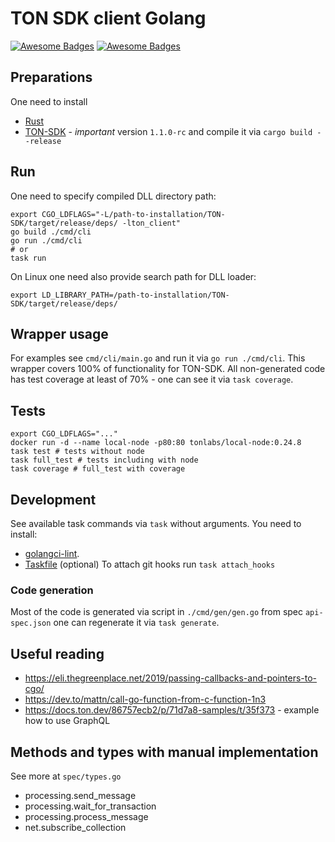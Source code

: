 # TON SDK client Golang

[![Awesome Badges](https://img.shields.io/badge/SDK_version-1.1.0_rc-green.svg)](https://github.com/tonlabs/TON-SDK/tree/1.1.0-rc)
[![Awesome Badges](https://img.shields.io/badge/TON_version-0.24.8-green.svg)](https://hub.docker.com/layers/tonlabs/local-node/0.24.8/images/sha256-62239cb2b215cbca7e8792812e27fa293727cfd8b17d3e58523c8a15a3673504?context=explore)

## Preparations

One need to install
- [Rust](https://www.rust-lang.org/tools/install)
- [TON-SDK](https://github.com/tonlabs/TON-SDK) - *important* version `1.1.0-rc` and compile it via `cargo build --release`

## Run 

One need to specify compiled DLL directory path:
```shell script
export CGO_LDFLAGS="-L/path-to-installation/TON-SDK/target/release/deps/ -lton_client"
go build ./cmd/cli
go run ./cmd/cli
# or
task run
```

On Linux one need also provide search path for DLL loader:
```shell script
export LD_LIBRARY_PATH=/path-to-installation/TON-SDK/target/release/deps/
```
## Wrapper usage 

For examples see `cmd/cli/main.go` and run it via `go run ./cmd/cli`. 
This wrapper covers 100% of functionality for TON-SDK.
All non-generated code has test coverage at least of 70% - one can see it via `task coverage`.

## Tests

```shell script
export CGO_LDFLAGS="..."
docker run -d --name local-node -p80:80 tonlabs/local-node:0.24.8
task test # tests without node
task full_test # tests including with node
task coverage # full_test with coverage
```

## Development

See available task commands via `task` without arguments.
You need to install:
- [golangci-lint](https://github.com/golangci/golangci-lint).
- [Taskfile](https://taskfile.dev/) (optional)
To attach git hooks run `task attach_hooks`

### Code generation

Most of the code is generated via script in `./cmd/gen/gen.go` from spec `api-spec.json` 
one can regenerate it via `task generate`.

## Useful reading

- https://eli.thegreenplace.net/2019/passing-callbacks-and-pointers-to-cgo/
- https://dev.to/mattn/call-go-function-from-c-function-1n3
- https://docs.ton.dev/86757ecb2/p/71d7a8-samples/t/35f373 - example how to use GraphQL

## Methods and types with manual implementation
See more at `spec/types.go`
- processing.send_message
- processing.wait_for_transaction
- processing.process_message
- net.subscribe_collection